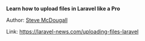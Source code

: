 **Learn how to upload files in Laravel like a Pro**

Author: [Steve McDougall](People/Steve%20McDougall.md)

Link: https://laravel-news.com/uploading-files-laravel
